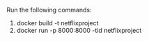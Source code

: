 Run the following commands:

1. docker build -t netflixproject
2. docker run -p 8000:8000 -tid netflixproject